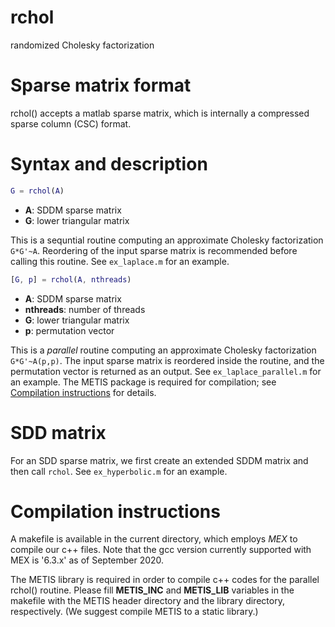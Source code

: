 # rchol
randomized Cholesky factorization

# Sparse matrix format
rchol() accepts a matlab sparse matrix, which is internally a compressed sparse column (CSC) format.

# Syntax and description
```matlab
G = rchol(A)
```

- **A**: SDDM sparse matrix 
- **G**: lower triangular matrix

This is a sequntial routine computing an approximate Cholesky factorization `G*G'~A`. Reordering of the input sparse matrix is recommended before calling this routine. See `ex_laplace.m` for an example.

```matlab
[G, p] = rchol(A, nthreads)
```

- **A**: SDDM sparse matrix 
- **nthreads**: number of threads
- **G**: lower triangular matrix
- **p**: permutation vector

This is a *parallel* routine computing an approximate Cholesky factorization `G*G'~A(p,p)`. The input sparse matrix is reordered inside the routine, and the permutation vector is returned as an output. See `ex_laplace_parallel.m` for an example. The METIS package is required for compilation; see [Compilation instructions](#compilation-instructions) for details.


# SDD matrix
For an SDD sparse matrix, we first create an extended SDDM matrix and then call `rchol`. See `ex_hyperbolic.m` for an example.

# Compilation instructions
A makefile is available in the current directory, which employs *MEX* to compile our c++ files. Note that the gcc version currently supported with MEX is '6.3.x' as of September 2020.

The METIS library is required in order to compile c++ codes for the parallel rchol() routine. Please fill **METIS_INC** and **METIS_LIB** variables in the makefile with the METIS header directory and the library directory, respectively. (We suggest compile METIS to a static library.)

<!--

Matlab interface:

rchol inputs:

The rchol function takes two inputs. The first input is the sparse SDDM matrix, which is a mandatory input. If the second input is not given, then the factorization will be sequencial. In this case, if users want to use a particular permuation, then they should permute the first input before passing it into the function.

The second input (optional) is for multithreading purpose; it specifies the number of threads to be used during the execution of the parallel factorization. The second input should be strictly greater than 0 and a power of 2.

In the special case that the input thread number is 1, the method will be equivalent to the sequential method. In other words, the function behaves as if the second input is nonexistent at all. 


rchol outputs:

rchol returns two outputs. The first output is the Cholesky factor, the second output is the permutation used within rchol. If the thread number is not supplied or is equal to 1, then the returned permuation will simply be a vector from 1 to n, where n is the length of the matrix. However, if thread number is anything other than 1, meaning that parallelization is used, then the function will permute the given SDDM matrix first before factorization. This is necessary because in order to multi-thread the method, we would need to do graph partitioning. The permutation used internally within the function will be returned. Hence, when using pcg, the users will need to supply it with a permuted system, in which the permutation used should be the one returned by rchol.
-->




